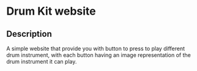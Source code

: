 # Drum Kit website

## Description

A simple website that provide you with button to press to play different drum instrument, with each button having an image representation of the drum instrument it can play.
